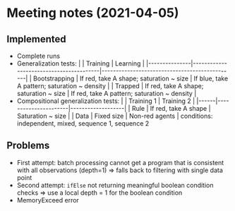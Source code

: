 # Meeting notes (2021-04-05)

## Implemented

- Complete runs
- Generalization tests:
  |               | Training                                | Learning                                      |
  |---------------|-----------------------------------------|-----------------------------------------------|
  | Bootstrapping | If red, take A shape; saturation ~ size | If blue, take A pattern; saturation ~ density |
  | Trapped       | If red, take A shape; saturation ~ size | If red, take A pattern; saturation ~ density  |
- Compositional generalization tests:
  |      | Training 1           | Training 2        |
  |------|----------------------|-------------------|
  | Rule | If red, take A shape | Saturation ~ size |
  | Data | Fixed size           | Non-red agents    |
  conditions: independent, mixed, sequence 1, sequence 2

## Problems

- First attempt: batch processing cannot get a program that is consistent with all observations (depth=1) => falls back to filtering with single data point
- Second attempt: `ifElse` not returning meaningful boolean condition checks => use a local depth = 1 for the boolean condition
- MemoryExceed error
